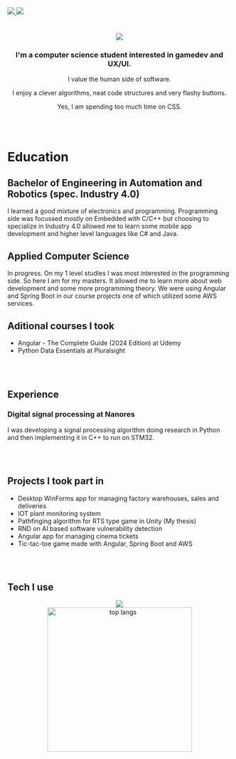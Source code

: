 <a href="https://www.linkedin.com/in/kacper-mejsner-7617a8238/" target="_blank">
    <img src="https://img.shields.io/badge/LinkedIn-0077B5?style=for-the-badge&logo=linkedin&logoColor=white" target="_blank"/>
</a>
<a href="kacpermejs.github.io" target="_blank">
    <img src="https://img.shields.io/badge/Portfolio-FF5722?style=for-the-badge&logo=google-chrome&logoColor=white" target="_blank" />
</a>
<h1 align="center">
    <img src="https://readme-typing-svg.herokuapp.com/?font=Righteous&size=35&center=true&vCenter=true&width=500&height=70&duration=4000&lines=Hello+There!+👋;+I'm+Kacper!;" />
</h1>

<h3 align="center">I'm a computer science student interested in gamedev and UX/UI.</h3>

<p align="center">
    I value the human side of software.
</p>
<p align="center">
    I enjoy a clever algorithms, neat code structures and very flashy buttons. 
</p>
<p align="center">
    Yes, I am spending too much time on CSS.
</p>

<br>
<br>

# Education

## Bachelor of Engineering in Automation and Robotics (spec. Industry 4.0)
I learned a good mixture of electronics and programming. Programming side was focussed mostly on Embedded with C/C++ but choosing to specialize in Industry 4.0 allowed me to learn some mobile app development and higher level languages like C# and Java.

## Applied Computer Science
In progress. On my 1 level studies I was most interested in the programming side. So here I am for my masters. It allowed me to learn more about web development and some more programming theory. We were using Angular and Spring Boot in our course projects one of which utilized some AWS services.

## Aditional courses I took
- Angular - The Complete Guide (2024 Edition) at Udemy
- Python Data Essentials at Pluralsight

<br>
<br>

## Experience
### Digital signal processing at Nanores
I was developing a signal processing algorithm doing research in Python and then implementing it in C++ to run on STM32.

<br>
<br>

## Projects I took part in
- Desktop WinForms app for managing factory warehouses, sales and deliveries 
- IOT plant monitoring system
- Pathfinging algorithm for RTS type game in Unity (My thesis)
- RND on AI based software vulnerability detection
- Angular app for managing cinema tickets
- Tic-tac-toe game made with Angular, Spring Boot and AWS

<br>
<br>

## Tech I use

<div align="center">
    <img src="https://skillicons.dev/icons?i=html,css,js,ts,angular,java,spring,firebase,github,unity,visualstudio,vscode,cs,cpp,c,python&perline=8"/><br>
</div>

<div align="center">
    <img width=325 align="center" src="https://github-readme-stats.vercel.app/api/top-langs/?username=kacpermejs&hide=ShaderLab&langs_count=6&layout=compact&theme=react&border_radius=10&size_weight=0.5&count_weight=0.5" alt="top langs" />
</div>

